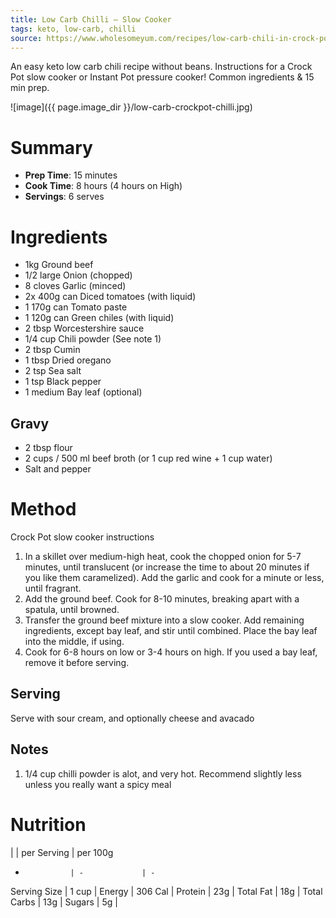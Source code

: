 ```yaml
---
title: Low Carb Chilli – Slow Cooker
tags: keto, low-carb, chilli
source: https://www.wholesomeyum.com/recipes/low-carb-chili-in-crock-pot-or-instant-pot-paleo-gluten-free/
---
```


An easy keto low carb chili recipe without beans. Instructions for a Crock Pot slow cooker or Instant Pot pressure cooker! Common ingredients & 15 min prep.

![image]({{ page.image_dir }}/low-carb-crockpot-chilli.jpg)

# Summary

* **Prep Time**: 15 minutes
* **Cook Time**: 8 hours (4 hours on High)
* **Servings**: 6 serves


# Ingredients

- 1kg Ground beef
- 1/2 large Onion (chopped)
- 8 cloves Garlic (minced)
- 2x 400g can Diced tomatoes (with liquid)
- 1 170g can Tomato paste
- 1 120g can Green chiles (with liquid)
- 2 tbsp Worcestershire sauce
- 1/4 cup Chili powder (See note 1)
- 2 tbsp Cumin
- 1 tbsp Dried oregano
- 2 tsp Sea salt
- 1 tsp Black pepper
- 1 medium Bay leaf (optional)

## Gravy

- 2 tbsp flour
- 2 cups / 500 ml beef broth (or 1 cup red wine + 1 cup water)
- Salt and pepper

# Method

Crock Pot slow cooker instructions
1. In a skillet over medium-high heat, cook the chopped onion for 5-7 minutes, until translucent (or increase the time to about 20 minutes if you like them caramelized). Add the garlic and cook for a minute or less, until fragrant.
1. Add the ground beef. Cook for 8-10 minutes, breaking apart with a spatula, until browned.
1. Transfer the ground beef mixture into a slow cooker. Add remaining ingredients, except bay leaf, and stir until combined. Place the bay leaf into the middle, if using.
1. Cook for 6-8 hours on low or 3-4 hours on high. If you used a bay leaf, remove it before serving.

## Serving

Serve with sour cream, and optionally cheese and avacado

## Notes

1. 1/4 cup chilli powder is alot, and very hot. Recommend slightly less unless you really want a spicy meal

# Nutrition

|               | per Serving   | per 100g
-               | -             | -
Serving Size    | 1 cup         |
Energy          | 306 Cal       |
Protein         | 23g           |
Total Fat       | 18g           |
Total Carbs     | 13g           |
Sugars          | 5g            |
